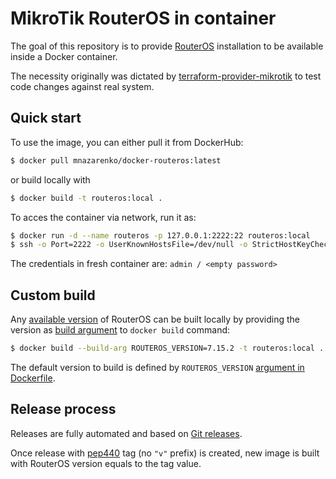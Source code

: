 MikroTik RouterOS in container
==============================

The goal of this repository is to provide [RouterOS](https://mikrotik.com/software) installation to be available inside a Docker container.

The necessity originally was dictated by [terraform-provider-mikrotik](https://github.com/ddelnano/terraform-provider-mikrotik) to test code changes against real system.

## Quick start

To use the image, you can either pull it from DockerHub:
```sh
$ docker pull mnazarenko/docker-routeros:latest
```

or build locally with
```sh
$ docker build -t routeros:local .
```

To acces the container via network, run it as:
```sh
$ docker run -d --name routeros -p 127.0.0.1:2222:22 routeros:local
$ ssh -o Port=2222 -o UserKnownHostsFile=/dev/null -o StrictHostKeyChecking=no admin@localhost
```
The credentials in fresh container are: `admin / <empty password>`

## Custom build

Any [available version](https://mikrotik.com/download/archive) of RouterOS can be built locally by providing the version as [build argument](https://docs.docker.com/reference/dockerfile/#arg) to `docker build` command:
```sh
$ docker build --build-arg ROUTEROS_VERSION=7.15.2 -t routeros:local .
```

The default version to build is defined by `ROUTEROS_VERSION` [argument in Dockerfile](./Dockerfile).

## Release process

Releases are fully automated and based on [Git releases](https://docs.github.com/en/repositories/releasing-projects-on-github/about-releases).

Once release with [pep440](https://peps.python.org/pep-0440/#final-releases) tag (no `"v"` prefix) is created, new image is built with RouterOS version equals to the tag value.
